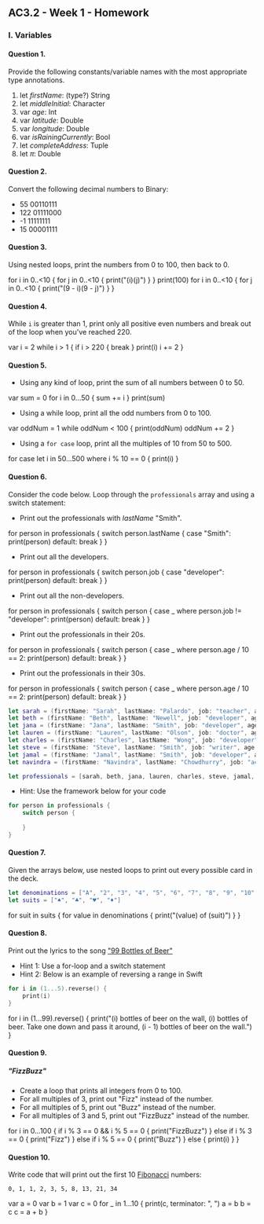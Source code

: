 ## AC3.2 - Week 1 - Homework

### I. Variables

#### Question 1.
Provide the following constants/variable names with the most appropriate type annotations.

1. let _firstName_: (type?)         String
2. let _middleInitial_:             Character
3. var _age_:                       Int
4. var _latitude_:                  Double
5. var _longitude_:                 Double
6. var _isRainingCurrently_:        Bool
7. let _completeAddress_:           Tuple
8. let _π_:                         Double

#### Question 2.
Convert the following decimal numbers to Binary:
* 55                                00110111
* 122                               01111000
* -1                                11111111
* 15                                00001111

#### Question 3.
Using nested loops, print the numbers from 0 to 100, then back to 0.

for i in 0..<10 {
    for j in 0..<10 {
    print("\(i)\(j)")
    }
}
print(100)
for i in 0..<10 {
    for j in 0..<10 {
    print("\(9 - i)\(9 - j)")
    }
}

#### Question 4.
While ```i``` is greater than 1, print only all positive even numbers and break 
out of the loop when you've reached 220.

var i = 2
while i > 1 {
    if i > 220 {
        break
    }
    print(i)
    i += 2
}

#### Question 5.
* Using any kind of loop, print the sum of all numbers between 0 to 50.

var sum = 0
for i in 0...50 {
    sum += i
}
print(sum)

* Using a while loop, print all the odd numbers from 0 to 100.

var oddNum = 1
while oddNum < 100 {
    print(oddNum)
    oddNum += 2
}

* Using a ```for case``` loop, print all the multiples of 10 from 50 to 500.

for case let i in 50...500 where i % 10 == 0 {
    print(i)
}

#### Question 6.
Consider the code below. Loop through the ```professionals``` array and using a switch statement:
* Print out the professionals with _lastName_ "Smith".

for person in professionals {
    switch person.lastName {
    case "Smith":
        print(person)
    default:
        break
    }
}

* Print out all the developers.

for person in professionals {
    switch person.job {
    case "developer":
        print(person)
    default:
        break
    }
}

* Print out all the non-developers.

for person in professionals {
    switch person {
    case _ where person.job != "developer":
        print(person)
    default:
        break
    }
}

* Print out the professionals in their 20s.

for person in professionals {
    switch person {
    case _ where person.age / 10 == 2:
        print(person)
    default:
        break
    }
}


* Print out the professionals in their 30s.

for person in professionals {
    switch person {
    case _ where person.age / 10 == 2:
        print(person)
    default:
        break
    }
}

```swift
let sarah = (firstName: "Sarah", lastName: "Palardo", job: "teacher", age: 32)
let beth = (firstName: "Beth", lastName: "Newell", job: "developer", age: 29)
let jana = (firstName: "Jana", lastName: "Smith", job: "developer", age: 33)
let lauren = (firstName: "Lauren", lastName: "Olson", job: "doctor", age: 27)
let charles = (firstName: "Charles", lastName: "Wong", job: "developer" , age: 24)
let steve = (firstName: "Steve", lastName: "Smith", job: "writer", age: 28)
let jamal = (firstName: "Jamal", lastName: "Smith", job: "developer", age: 25)
let navindra = (firstName: "Navindra", lastName: "Chowdhurry", job: "actuary", age: 29)

let professionals = [sarah, beth, jana, lauren, charles, steve, jamal, navindra]
```

* Hint: Use the framework below for your code

```swift
for person in professionals {
	switch person {
 
	}
}
```

#### Question 7.
Given the arrays below, use nested loops to print out every possible card in the deck.

```swift
let denominations = ["A", "2", "3", "4", "5", "6", "7", "8", "9", "10", "J", "Q", "K"]
let suits = ["♠️", "♣️", "♥️", "♦️"]
```

for suit in suits {
    for value in denominations {
        print("\(value) of \(suit)")
    }
}

#### Question 8.
Print out the lyrics to the song ["99 Bottles of Beer"](http://www.99-bottles-of-beer.net/lyrics.html)
* Hint 1: Use a for-loop and a switch statement
* Hint 2: Below is an example of reversing a range in Swift

```swift
for i in (1...5).reverse() {
    print(i)
}
```

for i in (1...99).reverse() {
    print("\(i) bottles of beer on the wall, \(i) bottles of beer. Take one down and pass it around, \(i - 1) bottles of beer on the wall.")
}

#### Question 9.
##### "FizzBuzz"
* Create a loop that prints all integers from 0 to 100.
* For all multiples of 3, print out "Fizz" instead of the number.
* For all multiples of 5, print out "Buzz"  instead of the number.
* For all multiples of 3 and 5, print out "FizzBuzz" instead of the number.

for i in 0...100 {
    if i % 3 == 0 && i % 5 == 0 {
        print("FizzBuzz")
    } else if i % 3 == 0 {
        print("Fizz")
    } else if i % 5 == 0 {
        print("Buzz")
    } else {
        print(i)
    }
}


#### Question 10.
Write code that will print out the first 10 [Fibonacci](http://www.codeforwin.in/2015/06/fibonacci-series-in-c-program.html) numbers:

```
0, 1, 1, 2, 3, 5, 8, 13, 21, 34
```

var a = 0
var b = 1
var c = 0
for _ in 1...10 {
    print(c, terminator: ", ")
    a = b
    b = c
    c = a + b
}



